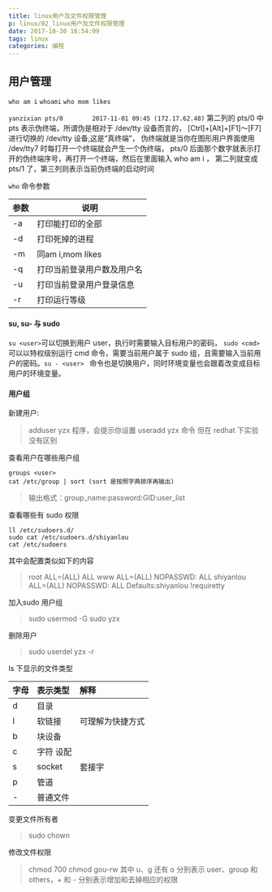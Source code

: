 ```yaml
---
title: linux用户及文件权限管理
p: linux/02_linux用户及文件权限管理
date: 2017-10-30 16:54:09
tags: linux 
categories: 编程
---
```



## 用户管理
`who am i`  `whoami` `who mom likes`

`yanzixian pts/0        2017-11-01 09:45 (172.17.62.48)`
第二列的 pts/0 中 pts 表示伪终端，所谓伪是相对于 /dev/tty 设备而言的，
[Ctrl]+[Alt]+[F1]～[F7] 进行切换的 /dev/tty 设备,这是“真终端”，
伪终端就是当你在图形用户界面使用 /dev/tty7 时每打开一个终端就会产生一个伪终端， 
pts/0 后面那个数字就表示打开的伪终端序号，再打开一个终端，然后在里面输入 who am i ，
第二列就变成 pts/1 了，第三列则表示当前伪终端的启动时间


`who` 命令参数

|参数|说明|
|:----|----|
| -a  |打印能打印的全部  |
| -d  |打印死掉的进程  |
| -m  |同am i,mom likes  |
| -q  |打印当前登录用户数及用户名  |
| -u  |打印当前登录用户登录信息  |
| -r  |打印运行等级  |

#### su, su- 与 sudo

`su <user>`可以切换到用户 user，执行时需要输入目标用户的密码，
`sudo <cmd> `可以以特权级别运行 cmd 命令，需要当前用户属于
sudo 组，且需要输入当前用户的密码。`su - <user> `
命令也是切换用户，同时环境变量也会跟着改变成目标用户的环境变量。


#### 用户组

新建用户: 
> adduser yzx  程序，会提示你设置
> useradd yzx  命令
> 但在 redhat 下实验没有区别

查看用户在哪些用户组
```
groups <user>
cat /etc/group | sort (sort 是按照字典排序再输出)
```
> 输出格式：group_name:password:GID:user_list


查看哪些有 sudo 权限
```
ll /etc/sudoers.d/
sudo cat /etc/sudoers.d/shiyanlou
cat /etc/sudoers
```

其中会配置类似如下的内容

> root    ALL=(ALL)       ALL
> www     ALL=(ALL)       NOPASSWD: ALL
> shiyanlou     ALL=(ALL)       NOPASSWD: ALL
> Defaults:shiyanlou  !requiretty

加入sudo 用户组
> sudo usermod -G sudo yzx

删除用户
> sudo userdel yzx -r

ls 下显示的文件类型

|字母|表示类型|解释|
|:-----|:----|:----|
|d| 目录|  |
|l| 软链接| 可理解为快捷方式 |
|b| 块设备|  |
|c| 字符 设配|  |
|s| socket| 套接字 |
|p| 管道|  |
|-| 普通文件|  |

变更文件所有者
> sudo chown <user> <file>

修改文件权限
> chmod 700 <file>
> chmod gou-rw <file>
其中 u、g 还有 o 分别表示 user、group 和 others，+ 和 - 分别表示增加和去掉相应的权限
